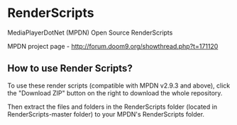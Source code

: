 RenderScripts
=============

MediaPlayerDotNet (MPDN) Open Source RenderScripts

MPDN project page - http://forum.doom9.org/showthread.php?t=171120


How to use Render Scripts?
--------------------------

To use these render scripts (compatible with MPDN v2.9.3 and above), click the "Download ZIP" button on the right to download the whole repository.

Then extract the files and folders in the RenderScripts folder (located in RenderScripts-master folder) to your MPDN's RenderScripts folder.
